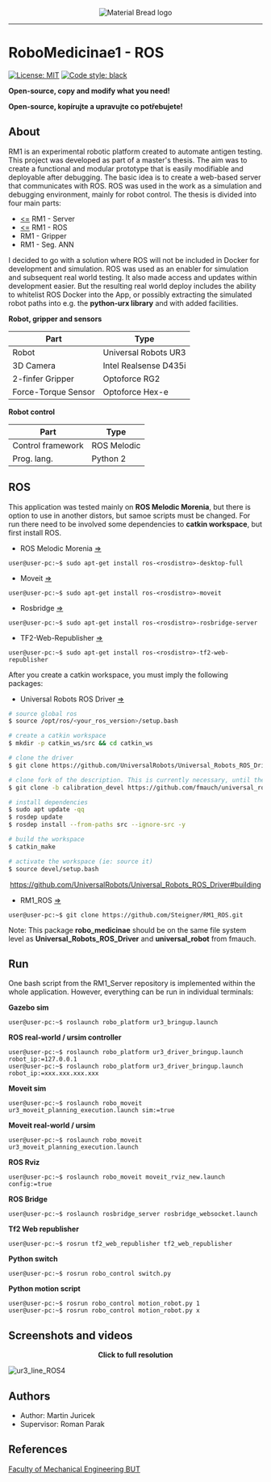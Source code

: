 <p align="center">
  <img src="https://user-images.githubusercontent.com/54715463/155894839-e6a05c2e-aa95-4b53-bb4d-c4cbc1a964b9.png" alt="Material Bread logo">
</p>

***

# RoboMedicinae1 - ROS
<a href="https://github.com/Steigner/RM1_ROS/blob/main/LICENSE"><img alt="License: MIT" src="https://black.readthedocs.io/en/stable/_static/license.svg"></a>
[![Code style: black](https://img.shields.io/badge/code%20style-black-000000.svg)](https://github.com/psf/black)

**Open-source, copy and modify what you need!**

**Open-source, kopírujte a upravujte co potřebujete!**

## About
RM1 is an experimental robotic platform created to automate antigen testing. This project was developed as part of a master's thesis. The aim was to create a functional and modular prototype that is easily modifiable and deployable after debugging. The basic idea is to create a web-based server that communicates with ROS. ROS was used in the work as a simulation and debugging environment, mainly for robot control. The thesis is divided into four main parts:

+ [<=](https://github.com/Steigner/RM1_server) RM1 - Server
+ [<=](https://github.com/Steigner/RM1_ROS) RM1 - ROS         
+ RM1 - Gripper
+ RM1 - Seg. ANN

I decided to go with a solution where ROS will not be included in Docker for development and simulation. ROS was used as an enabler for simulation and subsequent real world testing. It also made access and updates within development easier. But the resulting real world deploy includes the ability to whitelist ROS Docker into the App, or possibly extracting the simulated robot paths into e.g. the **python-urx library** and with added facilities.

**Robot, gripper and sensors**

| Part                       | Type                        |
| -------------------------- | --------------------------- |
| Robot                      | Universal Robots UR3        |
| 3D Camera                  | Intel Realsense D435i       |
| 2-finfer Gripper           | Optoforce RG2               |
| Force-Torque Sensor        | Optoforce Hex-e             |

**Robot control**

| Part                       | Type                        |
| -------------------------- | --------------------------- |
| Control framework          | ROS Melodic                 |
| Prog. lang.                | Python 2                    |

## ROS
This application was tested mainly on **ROS Melodic Morenia**, but there is option to use in another distors, but samoe scripts must be changed.
For run there need to be involved some dependencies to **catkin workspace**, but first install ROS.

* ROS Melodic Morenia [=>](http://wiki.ros.org/melodic/Installation)
```console
user@user-pc:~$ sudo apt-get install ros-<rosdistro>-desktop-full
```

* Moveit [=>](https://moveit.ros.org/install/)
```console
user@user-pc:~$ sudo apt-get install ros-<rosdistro>-moveit
```

* Rosbridge [=>](http://wiki.ros.org/rosbridge_suite)
```console
user@user-pc:~$ sudo apt-get install ros-<rosdistro>-rosbridge-server
```

* TF2-Web-Republisher [=>](http://wiki.ros.org/tf2_web_republisher)
```console
user@user-pc:~$ sudo apt-get install ros-<rosdistro>-tf2-web-republisher
```
After you create a catkin workspace, you must imply the following packages:

* Universal Robots ROS Driver [=>](https://github.com/UniversalRobots/Universal_Robots_ROS_Driver) 

```bash
# source global ros
$ source /opt/ros/<your_ros_version>/setup.bash

# create a catkin workspace
$ mkdir -p catkin_ws/src && cd catkin_ws

# clone the driver
$ git clone https://github.com/UniversalRobots/Universal_Robots_ROS_Driver.git src/Universal_Robots_ROS_Driver

# clone fork of the description. This is currently necessary, until the changes are merged upstream.
$ git clone -b calibration_devel https://github.com/fmauch/universal_robot.git src/fmauch_universal_robot

# install dependencies
$ sudo apt update -qq
$ rosdep update
$ rosdep install --from-paths src --ignore-src -y

# build the workspace
$ catkin_make

# activate the workspace (ie: source it)
$ source devel/setup.bash
```
<p align="center">
<a href="https://github.com/Steigner/RM1_ROS/blob/main/LICENSE">https://github.com/UniversalRobots/Universal_Robots_ROS_Driver#building</a>
</p>

* RM1_ROS [=>](https://github.com/Steigner/RM1_ROS)
```console
user@user-pc:~$ git clone https://github.com/Steigner/RM1_ROS.git
```
Note: This package **robo_medicinae** should be on the same file system level as **Universal_Robots_ROS_Driver** and **universal_robot** from fmauch.

## Run
One bash script from the RM1_Server repository is implemented within the whole application. However, everything can be run in individual terminals:

**Gazebo sim**
```console
user@user-pc:~$ roslaunch robo_platform ur3_bringup.launch
```

**ROS real-world / ursim controller**
```console
user@user-pc:~$ roslaunch robo_platform ur3_driver_bringup.launch robot_ip:=127.0.0.1
user@user-pc:~$ roslaunch robo_platform ur3_driver_bringup.launch robot_ip:=xxx.xxx.xxx.xxx
```

**Moveit sim**
```console
user@user-pc:~$ roslaunch robo_moveit ur3_moveit_planning_execution.launch sim:=true
```

**Moveit real-world / ursim**
```console
user@user-pc:~$ roslaunch robo_moveit ur3_moveit_planning_execution.launch
```

**ROS Rviz**
```console
user@user-pc:~$ roslaunch robo_moveit moveit_rviz_new.launch config:=true
```

**ROS Bridge**
```console
user@user-pc:~$ roslaunch rosbridge_server rosbridge_websocket.launch
```

**Tf2 Web republisher**
```console
user@user-pc:~$ rosrun tf2_web_republisher tf2_web_republisher
```

**Python switch**
```console
user@user-pc:~$ rosrun robo_control switch.py
```

**Python motion script**
```console
user@user-pc:~$ rosrun robo_control motion_robot.py 1
user@user-pc:~$ rosrun robo_control motion_robot.py x
```


## Screenshots and videos

<p align="center"> <b>Click to full resolution</b> </p>

![ur3_line_ROS4](https://user-images.githubusercontent.com/54715463/155895009-59160760-a2a1-4902-8dcc-99e4957e6cd5.png)

## Authors

* Author: Martin Juricek
* Supervisor: Roman Parak

## References

[Faculty of Mechanical Engineering BUT](https://www.fme.vutbr.cz/en)
